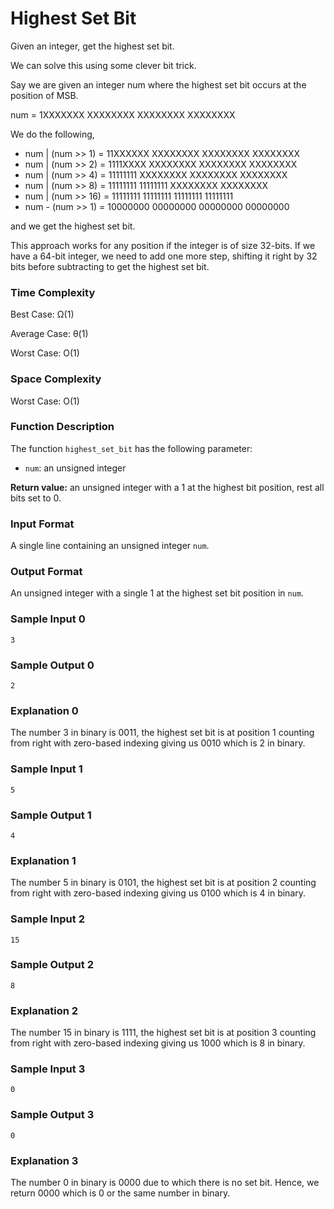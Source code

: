 # Highest Set Bit

Given an integer, get the highest set bit.

We can solve this using some clever bit trick.

Say we are given an integer num where the highest set bit occurs at the position of MSB.

num = 1XXXXXXX XXXXXXXX XXXXXXXX XXXXXXXX

We do the following,

*	num | (num >> 1)  = 11XXXXXX XXXXXXXX XXXXXXXX XXXXXXXX
*	num | (num >> 2)  = 1111XXXX XXXXXXXX XXXXXXXX XXXXXXXX
*	num | (num >> 4)  = 11111111 XXXXXXXX XXXXXXXX XXXXXXXX
*	num | (num >> 8)  = 11111111 11111111 XXXXXXXX XXXXXXXX
*	num | (num >> 16) = 11111111 11111111 11111111 11111111
*	num - (num >> 1)  = 10000000 00000000 00000000 00000000

and we get the highest set bit.

This approach works for any position if the integer is of size 32-bits. If we have a 64-bit integer, we need to add one more step, shifting it right by 32 bits before subtracting to get the highest set bit.


### Time Complexity

Best Case: Ω(1)

Average Case: θ(1)

Worst Case: O(1)


### Space Complexity

Worst Case: O(1)


### Function Description

The function `highest_set_bit` has the following parameter:

* `num`: an unsigned integer

**Return value:** an unsigned integer with a 1 at the highest bit position, rest all bits set to 0.


### Input Format

A single line containing an unsigned integer `num`.


### Output Format

An unsigned integer with a single 1 at the highest set bit position in `num`.


### Sample Input 0

```
3
```


### Sample Output 0

```
2
```


### Explanation 0

The number 3 in binary is 0011, the highest set bit is at position 1 counting from right with zero-based indexing giving us 0010 which is 2 in binary.


### Sample Input 1

```
5
```


### Sample Output 1

```
4
```


### Explanation 1

The number 5 in binary is 0101, the highest set bit is at position 2 counting from right with zero-based indexing giving us 0100 which is 4 in binary.


### Sample Input 2

```
15
```


### Sample Output 2

```
8
```


### Explanation 2

The number 15 in binary is 1111, the highest set bit is at position 3 counting from right with zero-based indexing giving us 1000 which is 8 in binary.


### Sample Input 3

```
0
```


### Sample Output 3

```
0
```


### Explanation 3

The number 0 in binary is 0000 due to which there is no set bit. Hence, we return 0000 which is 0 or the same number in binary.